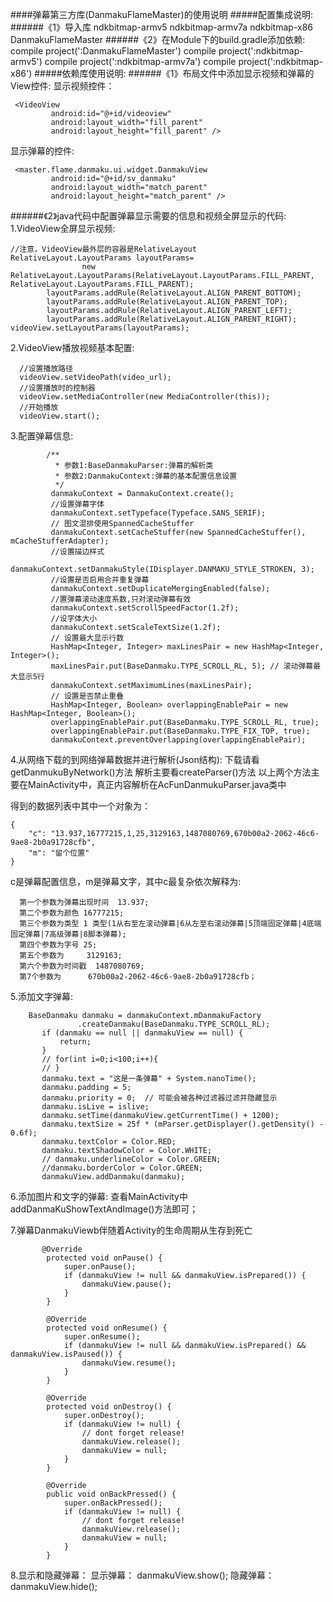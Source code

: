 ####弹幕第三方库(DanmakuFlameMaster)的使用说明
#####配置集成说明:
######《1》导入库
    ndkbitmap-armv5
    ndkbitmap-armv7a
    ndkbitmap-x86
    DanmakuFlameMaster
######《2》在Module下的build.gradle添加依赖:
    compile project(':DanmakuFlameMaster')
    compile project(':ndkbitmap-armv5')
    compile project(':ndkbitmap-armv7a')
    compile project(':ndkbitmap-x86')
#####依赖库使用说明:
######《1》布局文件中添加显示视频和弹幕的View控件:
显示视频控件：

     <VideoView
             android:id="@+id/videoview"
             android:layout_width="fill_parent"
             android:layout_height="fill_parent" />

显示弹幕的控件:

     <master.flame.danmaku.ui.widget.DanmakuView
             android:id="@+id/sv_danmaku"
             android:layout_width="match_parent"
             android:layout_height="match_parent" />
######《2》java代码中配置弹幕显示需要的信息和视频全屏显示的代码:
 1.VideoView全屏显示视频:

    //注意，VideoView最外层的容器是RelativeLayout
    RelativeLayout.LayoutParams layoutParams=
                    new RelativeLayout.LayoutParams(RelativeLayout.LayoutParams.FILL_PARENT, RelativeLayout.LayoutParams.FILL_PARENT);
            layoutParams.addRule(RelativeLayout.ALIGN_PARENT_BOTTOM);
            layoutParams.addRule(RelativeLayout.ALIGN_PARENT_TOP);
            layoutParams.addRule(RelativeLayout.ALIGN_PARENT_LEFT);
            layoutParams.addRule(RelativeLayout.ALIGN_PARENT_RIGHT);
    videoView.setLayoutParams(layoutParams);
 2.VideoView播放视频基本配置:

      //设置播放路径
      videoView.setVideoPath(video_url);
      //设置播放时的控制器
      videoView.setMediaController(new MediaController(this));
      //开始播放
      videoView.start();
 3.配置弹幕信息:

            /**
              * 参数1:BaseDanmakuParser:弹幕的解析类
              * 参数2:DanmakuContext:弹幕的基本配置信息设置
              */
             danmakuContext = DanmakuContext.create();
             //设置弹幕字体
             danmakuContext.setTypeface(Typeface.SANS_SERIF);
             // 图文混排使用SpannedCacheStuffer
             danmakuContext.setCacheStuffer(new SpannedCacheStuffer(), mCacheStufferAdapter);
             //设置描边样式
             danmakuContext.setDanmakuStyle(IDisplayer.DANMAKU_STYLE_STROKEN, 3);
             //设置是否启用合并重复弹幕
             danmakuContext.setDuplicateMergingEnabled(false);
             //置弹幕滚动速度系数,只对滚动弹幕有效
             danmakuContext.setScrollSpeedFactor(1.2f);
             //设字体大小
             danmakuContext.setScaleTextSize(1.2f);
             // 设置最大显示行数
             HashMap<Integer, Integer> maxLinesPair = new HashMap<Integer, Integer>();
             maxLinesPair.put(BaseDanmaku.TYPE_SCROLL_RL, 5); // 滚动弹幕最大显示5行
             danmakuContext.setMaximumLines(maxLinesPair);
             // 设置是否禁止重叠
             HashMap<Integer, Boolean> overlappingEnablePair = new HashMap<Integer, Boolean>();
             overlappingEnablePair.put(BaseDanmaku.TYPE_SCROLL_RL, true);
             overlappingEnablePair.put(BaseDanmaku.TYPE_FIX_TOP, true);
             danmakuContext.preventOverlapping(overlappingEnablePair);
 4.从网络下载的到网络弹幕数据并进行解析(Json结构):
    下载请看getDanmukuByNetwork()方法
    解析主要看createParser()方法
    以上两个方法主要在MainActivity中，真正内容解析在AcFunDanmukuParser.java类中

 得到的数据列表中其中一个对象为：

    {
        "c": "13.937,16777215,1,25,3129163,1487080769,670b00a2-2062-46c6-9ae8-2b0a91728cfb",
        "m": "留个位置"
    }

c是弹幕配置信息，m是弹幕文字，其中c最复杂依次解释为:

      第一个参数为弹幕出现时间  13.937;
      第二个参数为颜色 16777215;
      第三个参数为类型 1 类型(1从右至左滚动弹幕|6从左至右滚动弹幕|5顶端固定弹幕|4底端固定弹幕|7高级弹幕|8脚本弹幕);
      第四个参数为字号 25;
      第五个参数为     3129163;
      第六个参数为时间戳  1487080769;
      第7个参数为      670b00a2-2062-46c6-9ae8-2b0a91728cfb；
5.添加文字弹幕:

        BaseDanmaku danmaku = danmakuContext.mDanmakuFactory
                   .createDanmaku(BaseDanmaku.TYPE_SCROLL_RL);
           if (danmaku == null || danmakuView == null) {
               return;
           }
           // for(int i=0;i<100;i++){
           // }
           danmaku.text = "这是一条弹幕" + System.nanoTime();
           danmaku.padding = 5;
           danmaku.priority = 0;  // 可能会被各种过滤器过滤并隐藏显示
           danmaku.isLive = islive;
           danmaku.setTime(danmakuView.getCurrentTime() + 1200);
           danmaku.textSize = 25f * (mParser.getDisplayer().getDensity() - 0.6f);
           danmaku.textColor = Color.RED;
           danmaku.textShadowColor = Color.WHITE;
           // danmaku.underlineColor = Color.GREEN;
           //danmaku.borderColor = Color.GREEN;
           danmakuView.addDanmaku(danmaku);
6.添加图片和文字的弹幕: 查看MainActivity中addDanmaKuShowTextAndImage()方法即可；

7.弹幕DanmakuViewb伴随着Activity的生命周期从生存到死亡

           @Override
            protected void onPause() {
                super.onPause();
                if (danmakuView != null && danmakuView.isPrepared()) {
                    danmakuView.pause();
                }
            }

            @Override
            protected void onResume() {
                super.onResume();
                if (danmakuView != null && danmakuView.isPrepared() && danmakuView.isPaused()) {
                    danmakuView.resume();
                }
            }

            @Override
            protected void onDestroy() {
                super.onDestroy();
                if (danmakuView != null) {
                    // dont forget release!
                    danmakuView.release();
                    danmakuView = null;
                }
            }

            @Override
            public void onBackPressed() {
                super.onBackPressed();
                if (danmakuView != null) {
                    // dont forget release!
                    danmakuView.release();
                    danmakuView = null;
                }
            }
8.显示和隐藏弹幕：
   显示弹幕：  danmakuView.show();
   隐藏弹幕：  danmakuView.hide();


